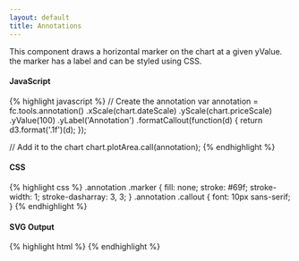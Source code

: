 ```yaml
---
layout: default
title: Annotations
---
```


This component draws a horizontal marker on the chart at a given yValue. the marker has a label and can be styled using CSS.

<div id="example_annotation" class="chart"> </div>

#### JavaScript

{% highlight javascript %}
// Create the annotation
var annotation = fc.tools.annotation()
  .xScale(chart.dateScale)
  .yScale(chart.priceScale)
  .yValue(100)
  .yLabel('Annotation')
  .formatCallout(function(d) { return d3.format('.1f')(d); });

// Add it to the chart
chart.plotArea.call(annotation);
{% endhighlight %}

#### CSS

{% highlight css %}
.annotation .marker {
  fill: none;
  stroke: #69f;
  stroke-width: 1;
  stroke-dasharray: 3, 3;
}
.annotation .callout {
  font: 10px sans-serif;
}
{% endhighlight %}

#### SVG Output

{% highlight html %}
<g class="annotation">
	<line class="marker"></line>
	<text class="callout"></text>
</g>
{% endhighlight %}

<script type="text/javascript">
(function(){
  var chart = createPlotArea(dataSeries1, '#example_annotation');

  // Create the OHLC series
  var ohlc = fc.series.ohlc()
    .xScale(chart.dateScale)
    .yScale(chart.priceScale);

  // Add the primary OHLC series
  chart.plotArea.selectAll('.series').remove();
  chart.plotArea.append('g')
    .attr('class', 'series')
    .datum(dataSeries1)
    .call(ohlc);

  var min = d3.min(dataSeries1, function (d) { return d.low; }),
	  max = d3.max(dataSeries1, function (d) { return d.high; }),
	  mid = min + ((max-min)/2.0);

  // Create the annotation
  var annotation = fc.tools.annotation()
    .xScale(chart.dateScale)
    .yScale(chart.priceScale)
    .yValue(mid)
    .yLabel('Annotation:')
    .formatCallout(function(d) { return d3.format('.1f')(d); });

  // Add it to the chart
  chart.plotArea.call(annotation);
}());
</script>

